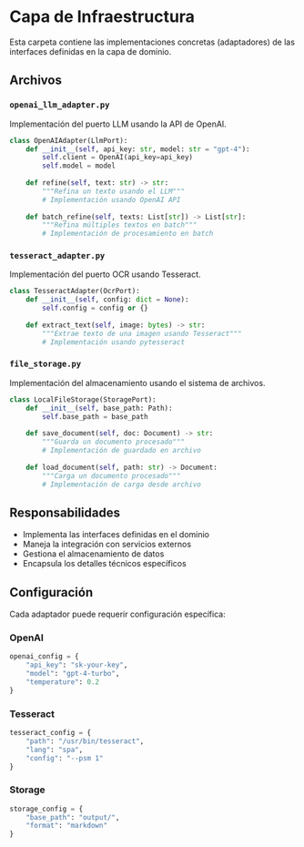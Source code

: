 # Capa de Infraestructura

Esta carpeta contiene las implementaciones concretas (adaptadores) de las interfaces definidas en la capa de dominio.

## Archivos

### `openai_llm_adapter.py`

Implementación del puerto LLM usando la API de OpenAI.

```python
class OpenAIAdapter(LlmPort):
    def __init__(self, api_key: str, model: str = "gpt-4"):
        self.client = OpenAI(api_key=api_key)
        self.model = model
    
    def refine(self, text: str) -> str:
        """Refina un texto usando el LLM"""
        # Implementación usando OpenAI API
    
    def batch_refine(self, texts: List[str]) -> List[str]:
        """Refina múltiples textos en batch"""
        # Implementación de procesamiento en batch
```

### `tesseract_adapter.py`

Implementación del puerto OCR usando Tesseract.

```python
class TesseractAdapter(OcrPort):
    def __init__(self, config: dict = None):
        self.config = config or {}
    
    def extract_text(self, image: bytes) -> str:
        """Extrae texto de una imagen usando Tesseract"""
        # Implementación usando pytesseract
```

### `file_storage.py`

Implementación del almacenamiento usando el sistema de archivos.

```python
class LocalFileStorage(StoragePort):
    def __init__(self, base_path: Path):
        self.base_path = base_path
    
    def save_document(self, doc: Document) -> str:
        """Guarda un documento procesado"""
        # Implementación de guardado en archivo
    
    def load_document(self, path: str) -> Document:
        """Carga un documento procesado"""
        # Implementación de carga desde archivo
```

## Responsabilidades

- Implementa las interfaces definidas en el dominio
- Maneja la integración con servicios externos
- Gestiona el almacenamiento de datos
- Encapsula los detalles técnicos específicos

## Configuración

Cada adaptador puede requerir configuración específica:

### OpenAI
```python
openai_config = {
    "api_key": "sk-your-key",
    "model": "gpt-4-turbo",
    "temperature": 0.2
}
```

### Tesseract
```python
tesseract_config = {
    "path": "/usr/bin/tesseract",
    "lang": "spa",
    "config": "--psm 1"
}
```

### Storage
```python
storage_config = {
    "base_path": "output/",
    "format": "markdown"
}
```
